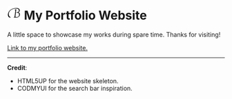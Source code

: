 # ![](images/favicon/favicon-32x32.png) My Portfolio Website

A little space to showcase my works during spare time. Thanks for visiting!

[Link to my portfolio website.](https://bicheng-g.github.io/portfolio/)


_________________

**Credit**:
* HTML5UP for the website skeleton.
* CODMYUI for the search bar inspiration.
